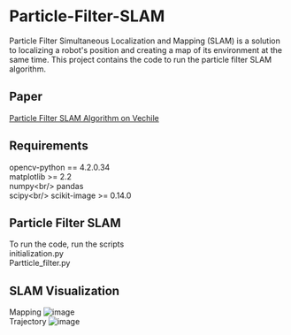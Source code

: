# Particle-Filter-SLAM
Particle Filter Simultaneous Localization and Mapping (SLAM) is a solution to localizing a robot's position and creating a map of its environment at the same time. This project contains the code to run the particle filter SLAM algorithm.

## Paper
[Particle Filter SLAM Algorithm on Vechile](https://github.com/stevengnow/Particle-Filter-SLAM/files/6078512/ECE276A_Project_2.pdf)
## Requirements
opencv-python == 4.2.0.34<br/>
matplotlib >= 2.2<br/>
numpy\<br/>
pandas<br/>
scipy\<br/>
scikit-image >= 0.14.0<br/>

## Particle Filter SLAM
To run the code, run the scripts<br/>
initialization.py<br/>
Partticle_filter.py<br/>

## SLAM Visualization
Mapping
![image](https://user-images.githubusercontent.com/56326908/109858625-e4825600-7c10-11eb-95d6-40a031abd839.png)<br/>
Trajectory
![image](https://user-images.githubusercontent.com/56326908/109858708-04197e80-7c11-11eb-9a0e-313dd0669121.png)



